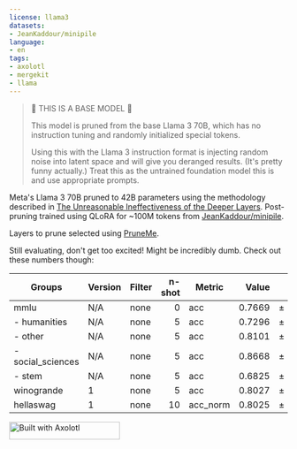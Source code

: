 ```yaml
---
license: llama3
datasets:
- JeanKaddour/minipile
language:
- en
tags:
- axolotl
- mergekit
- llama
---
```

> 🚨 THIS IS A BASE MODEL 🚨
> 
> This model is pruned from the base Llama 3 70B, which has no instruction tuning and randomly initialized special tokens.
> 
> Using this with the Llama 3 instruction format is injecting random noise into latent space and will give you deranged results. (It's pretty funny actually.)
> Treat this as the untrained foundation model this is and use appropriate prompts.


Meta's Llama 3 70B pruned to 42B parameters using the methodology described in [The Unreasonable Ineffectiveness of the Deeper Layers](https://arxiv.org/abs/2403.17887). Post-pruning trained using QLoRA for ~100M tokens from [JeanKaddour/minipile](https://huggingface.co/datasets/JeanKaddour/minipile).

Layers to prune selected using [PruneMe](https://github.com/arcee-ai/PruneMe).

Still evaluating, don't get too excited! Might be incredibly dumb. Check out these numbers though:

|      Groups      |Version|Filter|n-shot|Metric|Value |   |Stderr|
|------------------|-------|------|-----:|------|-----:|---|-----:|
|mmlu              |N/A    |none  |     0|acc   |0.7669|±  |0.0034|
| - humanities     |N/A    |none  |     5|acc   |0.7296|±  |0.0062|
| - other          |N/A    |none  |     5|acc   |0.8101|±  |0.0067|
| - social_sciences|N/A    |none  |     5|acc   |0.8668|±  |0.0060|
| - stem           |N/A    |none  |     5|acc   |0.6825|±  |0.0079|
|winogrande|      1|none  |     5|acc   |0.8027|±  |0.0112|
|hellaswag|      1|none  |    10|acc_norm|0.8025|±  |0.0040|


[<img src="https://raw.githubusercontent.com/OpenAccess-AI-Collective/axolotl/main/image/axolotl-badge-web.png" alt="Built with Axolotl" width="200" height="32"/>](https://github.com/OpenAccess-AI-Collective/axolotl)